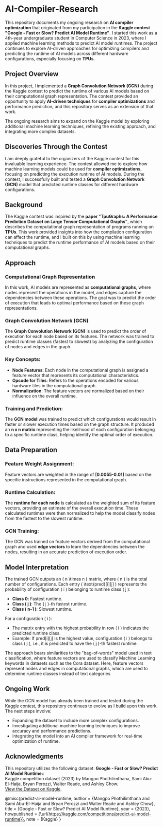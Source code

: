 # AI-Compiler-Research

This repository documents my ongoing research on **AI compiler optimization** that originated from my participation in the **Kaggle contest "Google - Fast or Slow? Predict AI Model Runtime"**. I started this work as a 4th-year undergraduate student in Computer Science in 2023, where I applied machine learning methods to predict AI model runtimes. The project continues to explore AI-driven approaches for optimizing compilers and predicting the runtime of AI models across different hardware configurations, especially focusing on **TPUs**.

## Project Overview

In this project, I implemented a **Graph Convolution Network (GCN)** during the Kaggle contest to predict the runtime of various AI models based on their computational graph representation. The contest provided an opportunity to apply **AI-driven techniques** for **compiler optimizations** and performance prediction, and this repository serves as an extension of that work.

The ongoing research aims to expand on the Kaggle model by exploring additional machine learning techniques, refining the existing approach, and integrating more complex datasets.

## Discoveries Through the Contest

I am deeply grateful to the organizers of the Kaggle contest for this invaluable learning experience. The contest allowed me to explore how machine learning models could be used for **compiler optimizations**, focusing on predicting the execution runtime of AI models. During the contest, I successfully built and tested a **Graph Convolution Network (GCN)** model that predicted runtime classes for different hardware configurations.

## Background

The Kaggle contest was inspired by the **paper "TpuGraphs: A Performance Prediction Dataset on Large Tensor Computational Graphs"**, which describes the computational graph representation of programs running on **TPUs**. This work provided insights into how the compilation configuration can affect the runtime, and I built on this by using machine learning techniques to predict the runtime performance of AI models based on their computational graphs.

## Approach

### Computational Graph Representation

In this work, AI models are represented as **computational graphs**, where nodes represent the operations in the model, and edges capture the dependencies between these operations. The goal was to predict the order of execution that leads to optimal performance based on these graph representations.

### Graph Convolution Network (GCN)

The **Graph Convolution Network (GCN)** is used to predict the order of execution for each node based on its features. The network was trained to predict runtime classes (fastest to slowest) by analyzing the configuration of nodes and edges in the graph.

### Key Concepts:
- **Node Features**: Each node in the computational graph is assigned a feature vector that represents its computational characteristics.
- **Opcode for Tiles**: Refers to the operations encoded for various hardware tiles in the computational graph.
- **Normalization**: The feature vectors are normalized based on their influence on the overall runtime.

### Training and Prediction:
The **GCN model** was trained to predict which configurations would result in faster or slower execution times based on the graph structure. It produced an **n x n matrix** representing the likelihood of each configuration belonging to a specific runtime class, helping identify the optimal order of execution.

## Data Preparation

### Feature Weight Assignment:
Feature vectors are weighted in the range of **[0.0055-0.01]** based on the specific instructions represented in the computational graph.

### Runtime Calculation:
The **runtime for each node** is calculated as the weighted sum of its feature vectors, providing an estimate of the overall execution time. These calculated runtimes were then normalized to help the model classify nodes from the fastest to the slowest runtime.

### GCN Training:
The GCN was trained on feature vectors derived from the computational graph and used **edge vectors** to learn the dependencies between the nodes, resulting in an accurate prediction of execution order.

## Model Interpretation

The trained GCN outputs an \( n \times n \) matrix, where \( n \) is the total number of configurations. Each entry \( \text{pred}[i][j] \) represents the probability of configuration \( i \) belonging to runtime class \( j \):

- **Class 0**: Fastest runtime.
- **Class \( j \)**: The \( j \)-th fastest runtime.
- **Class \( n-1 \)**: Slowest runtime.

For a configuration \( i \):
- The matrix entry with the highest probability in row \( i \) indicates the predicted runtime class.
- Example: If pred\[i\]\[j\] is the highest value, configuration \( i \) belongs to class \( j \), i.e., it is predicted to have the \( j \)-th fastest runtime.
  
The approach bears similarities to the "bag-of-words" model used in text classification, where feature vectors are used to classify Machine Learning keywords in datasets such as the Cora dataset. Here, feature vectors represent nodes and edges in computational graphs, which are used to determine runtime classes instead of text categories.

## Ongoing Work

While the GCN model has already been trained and tested during the Kaggle contest, this repository continues to evolve as I build upon this work. The next steps involve:
- Expanding the dataset to include more complex configurations.
- Investigating additional machine learning techniques to improve accuracy and performance predictions.
- Integrating the model into an AI compiler framework for real-time optimization of runtime.

## Acknowledgments

This repository utilizes the following dataset:
**Google - Fast or Slow? Predict AI Model Runtime:**:  
   Kaggle competition dataset (2023) by Mangpo Phothilimthana, Sami Abu-El-Haija, Bryan Perozzi, Walter Reade, and Ashley Chow.  
   [View the Dataset on Kaggle](https://www.kaggle.com/competitions/predict-ai-model-runtime).  



@misc{predict-ai-model-runtime,
    author = {Mangpo Phothilimthana and Sami Abu-El-Haija and Bryan Perozzi and Walter Reade and Ashley Chow},
    title = {Google - Fast or Slow? Predict AI Model Runtime},
    year = {2023},
    howpublished = {\url{https://kaggle.com/competitions/predict-ai-model-runtime}},
    note = {Kaggle}
}
